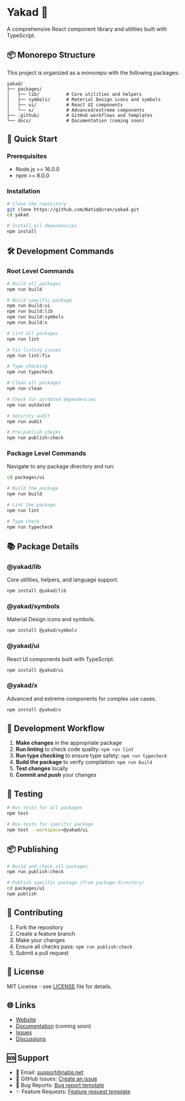 # Yakad 🚀

A comprehensive React component library and utilities built with TypeScript.

## 📦 Monorepo Structure

This project is organized as a monorepo with the following packages:

```
yakad/
├── packages/
│   ├── lib/          # Core utilities and helpers
│   ├── symbols/      # Material Design icons and symbols
│   ├── ui/           # React UI components
│   └── x/            # Advanced/extreme components
├── .github/          # GitHub workflows and templates
└── docs/             # Documentation (coming soon)
```

## 🚀 Quick Start

### Prerequisites

-   Node.js >= 16.0.0
-   npm >= 8.0.0

### Installation

```bash
# Clone the repository
git clone https://github.com/NatiqQuran/yakad.git
cd yakad

# Install all dependencies
npm install
```

## 🛠️ Development Commands

### Root Level Commands

```bash
# Build all packages
npm run build

# Build specific package
npm run build:ui
npm run build:lib
npm run build:symbols
npm run build:x

# Lint all packages
npm run lint

# Fix linting issues
npm run lint:fix

# Type checking
npm run typecheck

# Clean all packages
npm run clean

# Check for outdated dependencies
npm run outdated

# Security audit
npm run audit

# Pre-publish checks
npm run publish:check
```

### Package Level Commands

Navigate to any package directory and run:

```bash
cd packages/ui

# Build the package
npm run build

# Lint the package
npm run lint

# Type check
npm run typecheck
```

## 📚 Package Details

### @yakad/lib

Core utilities, helpers, and language support.

```bash
npm install @yakad/lib
```

### @yakad/symbols

Material Design icons and symbols.

```bash
npm install @yakad/symbols
```

### @yakad/ui

React UI components built with TypeScript.

```bash
npm install @yakad/ui
```

### @yakad/x

Advanced and extreme components for complex use cases.

```bash
npm install @yakad/x
```

## 🔧 Development Workflow

1. **Make changes** in the appropriate package
2. **Run linting** to check code quality: `npm run lint`
3. **Run type checking** to ensure type safety: `npm run typecheck`
4. **Build the package** to verify compilation: `npm run build`
5. **Test changes** locally
6. **Commit and push** your changes

## 🧪 Testing

```bash
# Run tests for all packages
npm test

# Run tests for specific package
npm test --workspace=@yakad/ui
```

## 📦 Publishing

```bash
# Build and check all packages
npm run publish:check

# Publish specific package (from package directory)
cd packages/ui
npm publish
```

## 🤝 Contributing

1. Fork the repository
2. Create a feature branch
3. Make your changes
4. Ensure all checks pass: `npm run publish:check`
5. Submit a pull request

## 📄 License

MIT License - see [LICENSE](LICENSE) file for details.

## 🌐 Links

-   [Website](https://yakad.natiq.net)
-   [Documentation](https://docs.yakad.natiq.net) (coming soon)
-   [Issues](https://github.com/NatiqQuran/yakad/issues)
-   [Discussions](https://github.com/NatiqQuran/yakad/discussions)

## 🆘 Support

-   📧 Email: support@natiq.net
-   💬 GitHub Issues: [Create an issue](https://github.com/NatiqQuran/yakad/issues/new)
-   🐛 Bug Reports: [Bug report template](https://github.com/NatiqQuran/yakad/issues/new?template=bug_report.md)
-   ✨ Feature Requests: [Feature request template](https://github.com/NatiqQuran/yakad/issues/new?template=feature_request.md)
